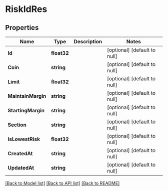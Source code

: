 # RiskIdRes

## Properties
Name | Type | Description | Notes
------------ | ------------- | ------------- | -------------
**Id** | **float32** |  | [optional] [default to null]
**Coin** | **string** |  | [optional] [default to null]
**Limit** | **float32** |  | [optional] [default to null]
**MaintainMargin** | **string** |  | [optional] [default to null]
**StartingMargin** | **string** |  | [optional] [default to null]
**Section** | **string** |  | [optional] [default to null]
**IsLowestRisk** | **float32** |  | [optional] [default to null]
**CreatedAt** | **string** |  | [optional] [default to null]
**UpdatedAt** | **string** |  | [optional] [default to null]

[[Back to Model list]](../README.md#documentation-for-models) [[Back to API list]](../README.md#documentation-for-api-endpoints) [[Back to README]](../README.md)


